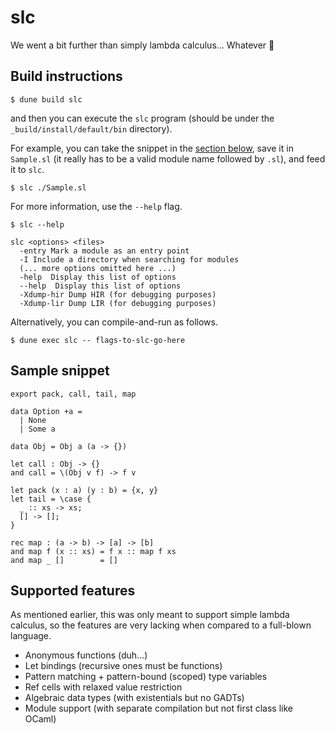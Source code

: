 # slc

We went a bit further than simply lambda calculus... Whatever :metal:

## Build instructions

```
$ dune build slc
```

and then you can execute the `slc` program (should be under the `_build/install/default/bin` directory).

For example, you can take the snippet in the [section below](#sample-snippet),
save it in `Sample.sl` (it really has to be a valid module name followed by `.sl`),
and feed it to `slc`.

```
$ slc ./Sample.sl
```

For more information, use the `--help` flag.

```
$ slc --help

slc <options> <files>
  -entry Mark a module as an entry point
  -I Include a directory when searching for modules
  (... more options omitted here ...)
  -help  Display this list of options
  --help  Display this list of options
  -Xdump-hir Dump HIR (for debugging purposes)
  -Xdump-lir Dump LIR (for debugging purposes)
```

Alternatively, you can compile-and-run as follows.

```
$ dune exec slc -- flags-to-slc-go-here
```

## Sample snippet

```
export pack, call, tail, map

data Option +a =
  | None
  | Some a

data Obj = Obj a (a -> {})

let call : Obj -> {}
and call = \(Obj v f) -> f v

let pack (x : a) (y : b) = {x, y}
let tail = \case {
  _ :: xs -> xs;
  [] -> [];
}

rec map : (a -> b) -> [a] -> [b]
and map f (x :: xs) = f x :: map f xs
and map _ []        = []
```

## Supported features

As mentioned earlier, this was only meant to support simple lambda calculus, so the features are very lacking when compared to a full-blown language.

*  Anonymous functions (duh...)
*  Let bindings (recursive ones must be functions)
*  Pattern matching + pattern-bound (scoped) type variables
*  Ref cells with relaxed value restriction
*  Algebraic data types (with existentials but no GADTs)
*  Module support (with separate compilation but not first class like OCaml)
